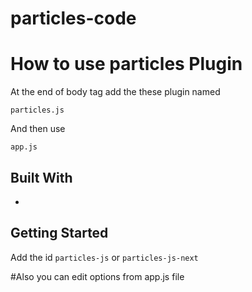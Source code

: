 # particles-code
# How to use particles Plugin

At the end of body tag add the these plugin named   
```
particles.js
```
And then use 
```
app.js
```

## Built With

* 

## Getting Started

Add the id ```particles-js``` or ```particles-js-next```

#Also you can edit options from app.js file
  


  

